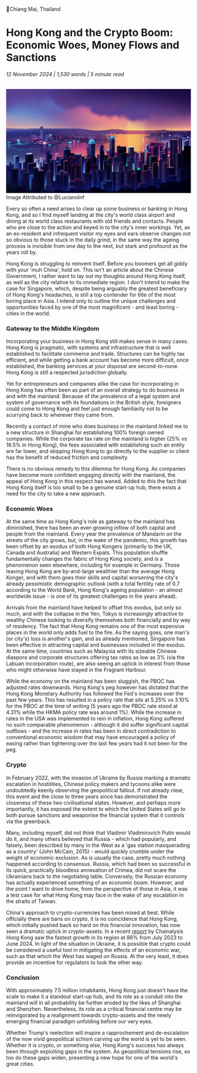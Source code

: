 📍Chiang Mai, Thailand

# Hong Kong and the Crypto Boom: Economic Woes, Money Flows and Sanctions

###### 12 November 2024 | 1,530 words | 5 minute read

![hong_kong](/static/hong_kong_002.jpg)
Image Attributed to @LucianoInf

Every so often a need arises to clear up some business or banking in Hong Kong, and so I find myself landing at the city's world class airport and dining at its world class restaurants with old friends and contacts. People who are close to the action and keyed in to the city's inner workings. Yet, as an ex-resident and infrequent visitor my eyes and ears observe changes not so obvious to those stuck in the daily grind, in the same way the ageing process is invisible from one day to the next, but stark and profound as the years roll by.

Hong Kong is struggling to reinvent itself. Before you boomers get all giddy with your 'muh China', hold on. This isn't an article about the Chinese Government, I rather want to lay out my thoughts around Hong Kong itself, as well as the city relative to its immediate region. I don't intend to make the case for Singapore, which, despite being arguably the greatest beneficiary of Hong Kong's headaches, is still a top contender for title of the most boring place in Asia. I intend only to outline the unique challenges and opportunities faced by one of the most magnificent - and least boring - cities in the world.

### Gateway to the Middle Kingdom

Incorporating your business in Hong Kong still makes sense in many cases. Hong Kong is pragmatic, with systems and infrastructure that is well established to facilitate commerce and trade. Structures can be highly tax efficient, and while getting a bank account has become more difficult, once established, the banking services at your disposal are second-to-none. Hong Kong is still a respected jurisdiction globally.

Yet for entrepreneurs and companies alike the case for incorporating in Hong Kong has often been as part of an overall strategy to do business in and with the mainland. Because of the prevalence of a legal system and system of governance with its foundations in the British style, foreigners could come to Hong Kong and feel just enough familiarity not to be scurrying back to wherever they came from.

Recently a contact of mine who does business in the mainland linked me to a new structure in Shanghai for establishing 100% foreign owned companies. While the corporate tax rate on the mainland is higher (25% vs 16.5% in Hong Kong), the fees associated with establishing such an entity are far lower, and skipping Hong Kong to go directly to the supplier or client has the benefit of reduced friction and complexity.

There is no obvious remedy to this dilemma for Hong Kong. As companies have become more confident engaging directly with the mainland, the appeal of Hong Kong in this respect has waned. Added to this the fact that Hong Kong itself is too small to be a genuine start-up hub, there exists a need for the city to take a new approach.

### Economic Woes

At the same time as Hong Kong's role as gateway to the mainland has diminished, there has been an ever-growing inflow of both capital and people from the mainland. Every year the prevalence of Mandarin on the streets of the city grows, but, in the wake of the pandemic, this growth has been offset by an exodus of both Hong Kongers (primarily to the UK, Canada and Australia) and Western Expats. This population shuffle fundamentally changes the fabric of Hong Kong society, and is a phenomenon seen elsewhere, including for example in Germany. Those leaving Hong Kong are by-and-large wealthier than the average Hong Konger, and with them goes their skills and capital worsening the city's already pessimistic demographic outlook (with a total fertility rate of 0.7 according to the World Bank, Hong Kong's ageing population - an almost worldwide issue - is one of its greatest challenges in the years ahead).

Arrivals from the mainland have helped to offset this exodus, but only so much, and with the collapse in the Yen, Tokyo is increasingly attractive to wealthy Chinese looking to diversify themselves both financially and by way of residency. The fact that Hong Kong remains one of the most expensive places in the world only adds fuel to the fire. As the saying goes, one man's (or city's) loss is another's gain, and as already mentioned, Singapore has been effective in attracting capital and businesses included in the exodus. At the same time, countries such as Malaysia with its sizeable Chinese diaspora and corporate structures offering tax rates as low as 3% (via the Labuan incorporation route), are also seeing an uptick in interest from those who might otherwise have stayed in the Fragrant Harbour.

While the economy on the mainland has been sluggish, the PBOC has adjusted rates downwards. Hong Kong's peg however has dictated that the Hong Kong Monetary Authority has followed the Fed's increases over the past few years. This has resulted in a policy rate that sits at 5.25% vs 3.10% for the PBOC at the time of writing (5 years ago the PBOC rate stood at 4.31% while the HKMA policy rate was around 1%). While the increase in rates in the USA was implemented to rein in inflation, Hong Kong suffered no such comparable phenomenon - although it did suffer significant capital outflows - and the increase in rates has been in direct contradiction to conventional economic wisdom that may have encouraged a policy of easing rather than tightening over the last few years had it not been for the peg.

### Crypto

In February 2022, with the invasion of Ukraine by Russia marking a dramatic escalation in hostilities, Chinese policy makers and tycoons alike were undoubtedly keenly observing the geopolitical fallout. If not already clear, this event and the close to three years since has demonstrated the closeness of these two civilisational states. However, and perhaps more importantly, it has exposed the extent to which the United States will go to both pursue sanctions and weaponise the financial system that it controls via the greenback.

Many, including myself, did not think that Vladimir Vladimirovich Putin would do it, and many others believed that Russia - which had popularly, and falsely, been described by many in the West as a 'gas station masquerading as a country' (John McCain, 2015) - would quickly crumble under the weight of economic exclusion. As is usually the case, pretty much nothing happened according to consensus. Russia, which had been so successful in its quick, practically bloodless annexation of Crimea, did not scare the Ukrainians back to the negotiating table. Conversely, the Russian economy has actually experienced something of an economic boom. However, and the point I want to drive home, from the perspective of those in Asia, it was a test case for what Hong Kong may face in the wake of any escalation in the straits of Taiwan.

China's approach to crypto-currencies has been mixed at best. While officially there are bans on crypto, it is no coincidence that Hong Kong, which initially pushed back so hard on this financial innovation, has now seen a dramatic uptick in crypto-assets. In a recent [report](https://www.chainalysis.com/blog/eastern-asia-crypto-adoption-2024/) by Chainalysis Hong Kong saw the fastest growth in its region at 86% from July 2023 to June 2024. In light of the situation in Ukraine, it is possible that crypto could be considered a useful tool in mitigating the effects of an economic war, such as that which the West has waged on Russia. At the very least, it does provide an incentive for regulators to look the other way.

### Conclusion

With approximately 7.5 million inhabitants, Hong Kong just doesn't have the scale to make it a standout start-up hub, and its role as a conduit into the mainland will in all probability be further eroded by the likes of Shanghai and Shenzhen. Nevertheless, its role as a critical financial centre may be reinvigorated by a realignment towards crypto-assets and the newly emerging financial paradigm unfolding before our very eyes.

Whether Trump's reelection will inspire a rapprochement and de-escalation of the now vivid geopolitical schism carving up the world is yet to be seen. Whether it is crypto, or something else, Hong Kong's success has always been through exploiting gaps in the system. As geopolitical tensions rise, so too do these gaps widen, presenting a new hope for one of the world's great cities.
